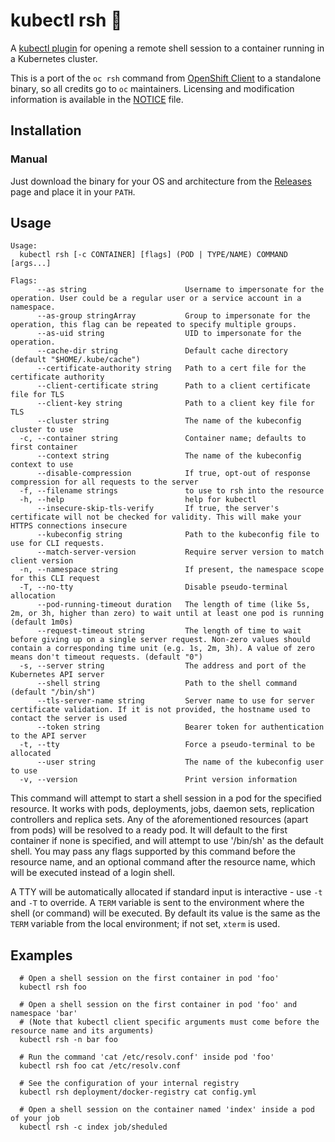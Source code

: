 # kubectl rsh 🐚
A [kubectl plugin](https://kubernetes.io/docs/tasks/extend-kubectl/kubectl-plugins/) for opening a remote shell session to a container running in a Kubernetes cluster.

This is a port of the `oc rsh` command from [OpenShift Client](https://github.com/openshift/oc) to a standalone binary, so all credits go to `oc` maintainers. Licensing and modification information is available in the [NOTICE](NOTICE) file.

## Installation

### Manual

Just download the binary for your OS and architecture from the [Releases](https://github.com/nilic/kubectl-rsh/releases) page and place it in your `PATH`.

## Usage

```
Usage:
  kubectl rsh [-c CONTAINER] [flags] (POD | TYPE/NAME) COMMAND [args...]

Flags:
      --as string                      Username to impersonate for the operation. User could be a regular user or a service account in a namespace.
      --as-group stringArray           Group to impersonate for the operation, this flag can be repeated to specify multiple groups.
      --as-uid string                  UID to impersonate for the operation.
      --cache-dir string               Default cache directory (default "$HOME/.kube/cache")
      --certificate-authority string   Path to a cert file for the certificate authority
      --client-certificate string      Path to a client certificate file for TLS
      --client-key string              Path to a client key file for TLS
      --cluster string                 The name of the kubeconfig cluster to use
  -c, --container string               Container name; defaults to first container
      --context string                 The name of the kubeconfig context to use
      --disable-compression            If true, opt-out of response compression for all requests to the server
  -f, --filename strings               to use to rsh into the resource
  -h, --help                           help for kubectl
      --insecure-skip-tls-verify       If true, the server's certificate will not be checked for validity. This will make your HTTPS connections insecure
      --kubeconfig string              Path to the kubeconfig file to use for CLI requests.
      --match-server-version           Require server version to match client version
  -n, --namespace string               If present, the namespace scope for this CLI request
  -T, --no-tty                         Disable pseudo-terminal allocation
      --pod-running-timeout duration   The length of time (like 5s, 2m, or 3h, higher than zero) to wait until at least one pod is running (default 1m0s)
      --request-timeout string         The length of time to wait before giving up on a single server request. Non-zero values should contain a corresponding time unit (e.g. 1s, 2m, 3h). A value of zero means don't timeout requests. (default "0")
  -s, --server string                  The address and port of the Kubernetes API server
      --shell string                   Path to the shell command (default "/bin/sh")
      --tls-server-name string         Server name to use for server certificate validation. If it is not provided, the hostname used to contact the server is used
      --token string                   Bearer token for authentication to the API server
  -t, --tty                            Force a pseudo-terminal to be allocated
      --user string                    The name of the kubeconfig user to use
  -v, --version                        Print version information
```

This command will attempt to start a shell session in a pod for the specified resource. It works with pods, deployments, jobs, daemon sets, replication controllers and replica sets. Any of the aforementioned resources (apart from pods) will be resolved to a ready pod. It will default to the first container if none is specified, and will attempt to use '/bin/sh' as the default shell. You may pass any flags supported by this command before the resource name, and an optional command after the resource name, which will be executed instead of a login shell. 

A TTY will be automatically allocated if standard input is interactive - use `-t` and `-T` to override. A `TERM` variable is sent to the environment where the shell (or command) will be executed. By default its value is the same as the `TERM` variable from the local environment; if not set, `xterm` is used.

## Examples

```
  # Open a shell session on the first container in pod 'foo'
  kubectl rsh foo

  # Open a shell session on the first container in pod 'foo' and namespace 'bar'
  # (Note that kubectl client specific arguments must come before the resource name and its arguments)
  kubectl rsh -n bar foo

  # Run the command 'cat /etc/resolv.conf' inside pod 'foo'
  kubectl rsh foo cat /etc/resolv.conf

  # See the configuration of your internal registry
  kubectl rsh deployment/docker-registry cat config.yml

  # Open a shell session on the container named 'index' inside a pod of your job
  kubectl rsh -c index job/sheduled
```
